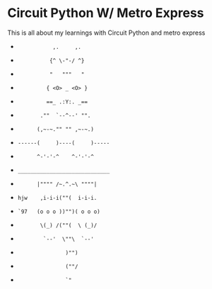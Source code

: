 # Circuit Python W/ Metro Express
This is all about my learnings with Circuit Python and metro express
-                ,.     ,.
-               {^ \-"-/ ^}
-               "   """   "
-              { <O> _ <O> }
-              ==_ .:Y:. _==
-            .""  `--^--' "".
-           (,~-~."" "" ,~-~.)
-     ------(     )----(     )-----
-           ^-'-'-^    ^-'-'-^
-     _____________________________
-           |"""" /~.^.~\ """"|
-     hjw    ,i-i-i(""(  i-i-i.
-     `97   (o o o ))"")( o o o)
-            \(_) /(""(  \ (_)/
-             `--'  \""\  `--'
-                    )"")
-                    (""/
-                    `"
